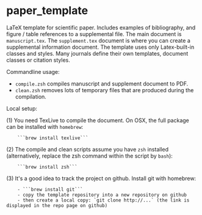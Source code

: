 # paper_template

LaTeX template for scientific paper. Includes examples of bibliography, and figure / table references to a supplemental file. The main document is `manuscript.tex`. The `supplement.tex` document is where you can create a supplemental information document. The template uses only Latex-built-in classes and styles. Many journals define their own templates, document classes or citation styles. 

Commandline usage:

  - `compile.zsh` compiles manuscript and supplement document to PDF.
  - `clean.zsh` removes lots of temporary files that are produced during the compilation.

Local setup:

  (1) You need TexLive to compile the document. On OSX, the full package can be installed with `homebrew`:

        ```brew install texlive```

  (2) The compile and clean scripts assume you have `zsh` installed (alternatively, replace the zsh command within the script by `bash`):

        ```brew install zsh```
 
  (3) It's a good idea to track the project on github. Install git with homebrew:

        - ```brew install git```
        - copy the template repository into a new repository on github
        - then create a local copy: `git clone http://...` (the link is displayed in the repo page on github)
